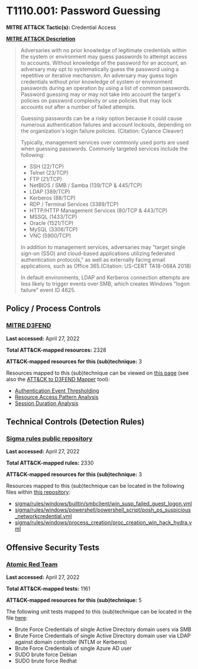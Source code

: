 # T1110.001: Password Guessing
**MITRE ATT&CK Tactic(s):** Credential Access

**[MITRE ATT&CK Description](https://attack.mitre.org/techniques/T1110/001)**
<blockquote>Adversaries with no prior knowledge of legitimate credentials within the system or environment may guess passwords to attempt access to accounts. Without knowledge of the password for an account, an adversary may opt to systematically guess the password using a repetitive or iterative mechanism. An adversary may guess login credentials without prior knowledge of system or environment passwords during an operation by using a list of common passwords. Password guessing may or may not take into account the target's policies on password complexity or use policies that may lock accounts out after a number of failed attempts.

Guessing passwords can be a risky option because it could cause numerous authentication failures and account lockouts, depending on the organization's login failure policies. (Citation: Cylance Cleaver)

Typically, management services over commonly used ports are used when guessing passwords. Commonly targeted services include the following:

* SSH (22/TCP)
* Telnet (23/TCP)
* FTP (21/TCP)
* NetBIOS / SMB / Samba (139/TCP & 445/TCP)
* LDAP (389/TCP)
* Kerberos (88/TCP)
* RDP / Terminal Services (3389/TCP)
* HTTP/HTTP Management Services (80/TCP & 443/TCP)
* MSSQL (1433/TCP)
* Oracle (1521/TCP)
* MySQL (3306/TCP)
* VNC (5900/TCP)

In addition to management services, adversaries may "target single sign-on (SSO) and cloud-based applications utilizing federated authentication protocols," as well as externally facing email applications, such as Office 365.(Citation: US-CERT TA18-068A 2018)

In default environments, LDAP and Kerberos connection attempts are less likely to trigger events over SMB, which creates Windows "logon failure" event ID 4625.</blockquote>

## Policy / Process Controls
### [MITRE D3FEND](https://d3fend.mitre.org/)
**Last accessed:** April 27, 2022

**Total ATT&CK-mapped resources:** 2328

**ATT&CK-mapped resources for this (sub)technique:** 3

Resources mapped to this (sub)technique can be viewed on [this page](https://d3fend.mitre.org/) (see also the [ATT&CK to D3FEND Mapper](https://d3fend.mitre.org/tools/attack-mapper) tool):

* [Authentication Event Thresholding](https://d3fend.mitre.org/techniques/d3f:AuthenticationEventThresholding)
* [Resource Access Pattern Analysis](https://d3fend.mitre.org/techniques/d3f:ResourceAccessPatternAnalysis)
* [Session Duration Analysis](https://d3fend.mitre.org/techniques/d3f:SessionDurationAnalysis)

## Technical Controls (Detection Rules)
### [Sigma rules public repository](https://github.com/SigmaHQ/sigma)
**Last accessed:** April 27, 2022

**Total ATT&CK-mapped rules:** 2330

**ATT&CK-mapped resources for this (sub)technique:** 3

Resources mapped to this (sub)technique can be located in the following files within [this repository](https://github.com/SigmaHQ/sigma/tree/master/rules):

* [sigma/rules/windows/builtin/smbclient/win_susp_failed_guest_logon.yml](https://github.com/SigmaHQ/sigma/blob/master/rules/windows/builtin/smbclient/win_susp_failed_guest_logon.yml)
* [sigma/rules/windows/powershell/powershell_script/posh_ps_suspicious_networkcredential.yml](https://github.com/SigmaHQ/sigma/blob/master/rules/windows/powershell/powershell_script/posh_ps_suspicious_networkcredential.yml)
* [sigma/rules/windows/process_creation/proc_creation_win_hack_hydra.yml](https://github.com/SigmaHQ/sigma/blob/master/rules/windows/process_creation/proc_creation_win_hack_hydra.yml)


## Offensive Security Tests
### [Atomic Red Team](https://github.com/redcanaryco/atomic-red-team)
**Last accessed:** April 27, 2022

**Total ATT&CK-mapped tests:** 1161

**ATT&CK-mapped resources for this (sub)technique:** 5

The following unit tests mapped to this (sub)technique can be located in the file [here](https://github.com/redcanaryco/atomic-red-team/tree/master/atomics/T1110.001/T1110.001.yaml):

* Brute Force Credentials of single Active Directory domain users via SMB
* Brute Force Credentials of single Active Directory domain user via LDAP against domain controller (NTLM or Kerberos)
* Brute Force Credentials of single Azure AD user
* SUDO brute force Debian
* SUDO brute force Redhat

